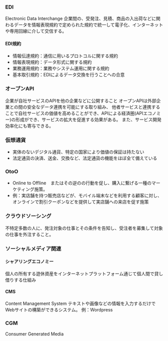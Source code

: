 ### EDI
Electronic Data Interchange
企業間の、受発注、見積、商品の入出荷などに関わるデータを情報表現規約で定められた規約で統一して電子化、インターネットや専用回線に介して交信する。

#### EDI規約
- 情報伝達規約：通信に用いるプロトコルに関する規約
- 情報表現規約：データ形式に関する規約
- 業務運用規約：業務やシステム運用に関する規約
- 基本取引規約：EDIによるデータ交換を行うことへの合意

### オープンAPI
企業が自社サービスのAPIを他の企業などに公開すること
オープンAPIは外部企業との間の安全なデータ連携を可能にする取り組み、
他者サービスと連携することで自社サービスの価値を高めることができ、APIによる経済圏(APIエコノミー)の形成ができ、サービスの拡大を促進する効果がある。
また、サービス開発効率化にも寄与できる。

### 仮想通貨
- 実体のないデジタル通貨、特定の国家により価値の保証は持たない
- 法定通貨の決済、送金、交換など、法定通貨の機能をほぼ全て備えている

### OtoO
- Online to Offline　またはその逆のの行動を促し、購入に繋げる一種のマーケティング施策。
- 例：実店舗を持つ販売店などが、モバイル端末などを利用する顧客に対し、オンラインで割引クーポンなどを提供して実店舗への来店を促す施策

### クラウドソーシング
不特定多数の人に、発注対象の仕事とその条件を告知し、受注者を募集して対象の仕事を外注すること。

### ソーシャルメディア関連
#### シャアリングエコノミー
個人の所有する遊休資産をインターネットプラットフォーム通じて個人間で貸し借りする仕組み

#### CMS
Content Management System
テキストや画像などの情報を入力するだけでWebサイトの構築ができるシステム。
例：Wordpress

### CGM
Consumer Generated Media

